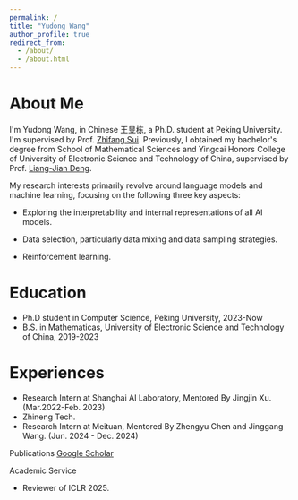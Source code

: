 ```yaml
---
permalink: /
title: "Yudong Wang"
author_profile: true
redirect_from: 
  - /about/
  - /about.html
---
```


About Me
=====
I'm Yudong Wang, in Chinese 王昱栋, a Ph.D. student at Peking University. I'm supervised by Prof. [Zhifang Sui](https://cs.pku.edu.cn/info/1237/2101.htm). Previously, I obtained my bachelor's degree from School of Mathematical Sciences and Yingcai Honors College of University of Electronic Science and Technology of China, supervised by Prof. [Liang-Jian Deng](https://liangjiandeng.github.io/).

My research interests primarily revolve around language models and machine learning, focusing on the following three key aspects:

* Exploring the interpretability and internal representations of all AI models. 

* Data selection, particularly data mixing and data sampling strategies. 

* Reinforcement learning. 


Education
======
* Ph.D student in Computer Science, Peking University, 2023-Now
* B.S. in Mathematicas, University of Electronic Science and Technology of China, 2019-2023

Experiences
=====
* Research Intern at Shanghai AI Laboratory, Mentored By Jingjin Xu. (Mar.2022-Feb. 2023)
* Zhineng Tech. 
* Research Intern at Meituan, Mentored By Zhengyu Chen and Jinggang Wang. (Jun. 2024 - Dec. 2024)
  
Publications
[Google Scholar](https://scholar.google.com/citations?user=3WBdFkQAAAAJ)

Academic Service
* Reviewer of ICLR 2025.


